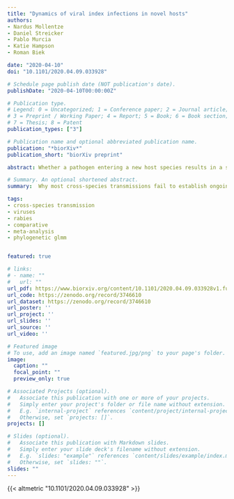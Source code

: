 ```yaml
---
title: "Dynamics of viral index infections in novel hosts"
authors:
- Nardus Mollentze
- Daniel Streicker
- Pablo Murcia
- Katie Hampson
- Roman Biek

date: "2020-04-10"
doi: "10.1101/2020.04.09.033928"

# Schedule page publish date (NOT publication's date).
publishDate: "2020-04-10T00:00:00Z"

# Publication type.
# Legend: 0 = Uncategorized; 1 = Conference paper; 2 = Journal article;
# 3 = Preprint / Working Paper; 4 = Report; 5 = Book; 6 = Book section;
# 7 = Thesis; 8 = Patent
publication_types: ["3"]

# Publication name and optional abbreviated publication name.
publication: "*biorXiv*"
publication_short: "biorXiv preprint"

abstract: Whether a pathogen entering a new host species results in a single infection or in onward transmission, and potentially an outbreak, depends upon the progression of infection in the index case. Although index infections are rarely observable in nature, experimental inoculations of pathogens into novel host species have a long history in biomedical research. This provides a rich and largely unexploited data source for meta-analyses to identify the host and pathogen determinants of variability in infection outcomes. Here, we analysed the progressions of 514 experimental cross-species inoculations of rabies virus, a widespread zoonotic pathogen which in nature exhibits both dead end infections and varying levels of sustained transmission in novel hosts. Inoculations originating from bats rather than carnivores, and from warmer to cooler-bodied species caused infections with shorter incubation periods that were associated with diminished virus excretion. Inoculations between distantly related hosts tended to result in shorter clinical disease periods, which will also impede transmission. All effects were modulated by infection dose and together suggest that increased virulence as host species become more dissimilar is the limiting factor preventing onward transmission. These results explain observed constraints on rabies virus host shifts, allow us to evaluate the risk of novel reservoirs establishing, and give mechanistic insights into why host shifts are less likely between genetically distant species. More generally, our study highlights meta-analyses of experimental infections as a tractable approach to quantify the complex interactions between virus, reservoir, and novel host that shape the outcome of cross-species transmission.

# Summary. An optional shortened abstract.
summary:  Why most cross-species transmissions fail to establish ongoing transmission in the newly infected species remains poorly understood. Examining cross-species inoculations involving rabies, we show that mismatches in virulence which are predictable from host and viral factors make sustained transmission in the novel host less likely. These  mechanistic  insights  help  to explain  and predict  host  shift  events and highlight  meta-analyses  of  existing  experimental inoculation data as a powerful and generalisable approach for understanding the dynamics of index infections in novel species.

tags:
- cross-species transmission
- viruses
- rabies
- comparative
- meta-analysis
- phylogenetic glmm


featured: true

# links:
# - name: ""
#   url: ""
url_pdf: https://www.biorxiv.org/content/10.1101/2020.04.09.033928v1.full.pdf
url_code: https://zenodo.org/record/3746610
url_dataset: https://zenodo.org/record/3746610
url_poster: ''
url_project: ''
url_slides: ''
url_source: ''
url_video: ''

# Featured image
# To use, add an image named `featured.jpg/png` to your page's folder. 
image:
  caption: ""
  focal_point: ""
  preview_only: true

# Associated Projects (optional).
#   Associate this publication with one or more of your projects.
#   Simply enter your project's folder or file name without extension.
#   E.g. `internal-project` references `content/project/internal-project/index.md`.
#   Otherwise, set `projects: []`.
projects: []

# Slides (optional).
#   Associate this publication with Markdown slides.
#   Simply enter your slide deck's filename without extension.
#   E.g. `slides: "example"` references `content/slides/example/index.md`.
#   Otherwise, set `slides: ""`.
slides: ""
---
```


{{< altmetric "10.1101/2020.04.09.033928" >}}